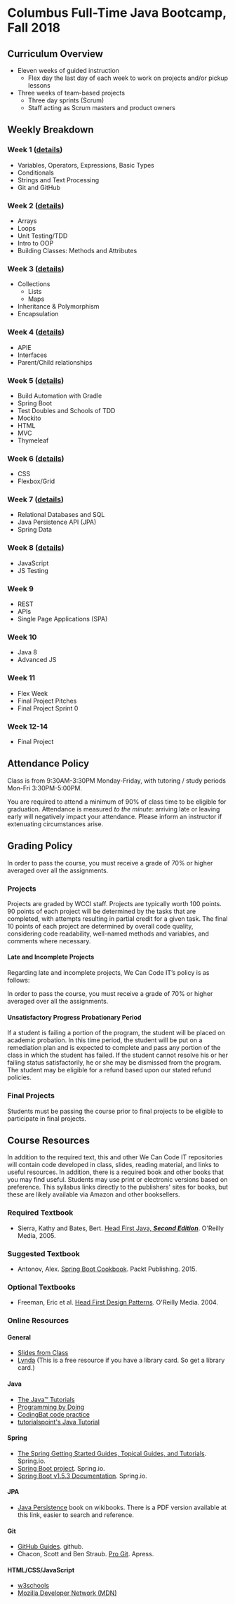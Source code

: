 # Columbus Full-Time Java Bootcamp, Fall 2018

## Curriculum Overview

-   Eleven weeks of guided instruction
    -   Flex day the last day of each week to work on projects and/or pickup lessons
-   Three weeks of team-based projects
    -   Three day sprints (Scrum)
    -   Staff acting as Scrum masters and product owners

## Weekly Breakdown

### Week 1 ([details](week-01.md))

-   Variables, Operators, Expressions, Basic Types
-   Conditionals
-   Strings and Text Processing
-   Git and GitHub

### Week 2 ([details](week-02.md))

-   Arrays
-   Loops
-   Unit Testing/TDD
-   Intro to OOP
-   Building Classes: Methods and Attributes

### Week 3 ([details](week-03.md))

-   Collections
    -   Lists
    -   Maps
-   Inheritance & Polymorphism
-   Encapsulation

### Week 4 ([details](week-04.md))

-   APIE
-   Interfaces
-   Parent/Child relationships

### Week 5 ([details](week-05.md))

-   Build Automation with Gradle
-   Spring Boot
-   Test Doubles and Schools of TDD
-   Mockito
-   HTML
-   MVC
-   Thymeleaf

### Week 6 ([details](week-06.md))

-   CSS
-   Flexbox/Grid

### Week 7 ([details](week-07.md))

-   Relational Databases and SQL
-   Java Persistence API (JPA)
-   Spring Data

### Week 8 ([details](week-08.md))

-   JavaScript
-   JS Testing

### Week 9

-   REST
-   APIs
-   Single Page Applications (SPA)

### Week 10

-   Java 8
-   Advanced JS

### Week 11

-   Flex Week
-   Final Project Pitches
-   Final Project Sprint 0

### Week 12-14

-   Final Project

## Attendance Policy

Class is from 9:30AM-3:30PM Monday-Friday, with tutoring / study periods Mon-Fri 3:30PM-5:00PM.

You are required to attend a minimum of 90% of class time to be eligible for graduation. Attendance is measured _to the minute_: arriving late or leaving early will negatively impact your attendance. Please inform an instructor if extenuating circumstances arise.

## Grading Policy

In order to pass the course, you must receive a grade of 70% or higher averaged over all the assignments.

### Projects

Projects are graded by WCCI staff. Projects are typically worth 100 points. 90 points of each project will be determined by the tasks that are completed, with attempts resulting in partial credit for a given task. The final 10 points of each project are determined by overall code quality, considering code readability, well-named methods and variables, and comments where necessary.

#### Late and Incomplete Projects

Regarding late and incomplete projects, We Can Code IT’s policy is as follows:

In order to pass the course, you must receive a grade of 70% or higher averaged over all the assignments.

#### Unsatisfactory Progress Probationary Period

If a student is failing a portion of the program, the student will be placed on academic probation. In this time period, the student will be put on a remediation plan and is expected to complete and pass any portion of the class in which the student has failed. If the student cannot resolve his or her failing status satisfactorily, he or she may be dismissed from the program. The student may be eligible for a refund based upon our stated refund policies.

### Final Projects

Students must be passing the course prior to final projects to be eligible to participate in final projects.

## Course Resources

In addition to the required text, this and other We Can Code IT repositories will contain code developed in class, slides, reading material, and links to useful resources. In addition, there is a required book and other books that you may find useful. Students may use print or electronic versions based on preference. This syllabus links directly to the publishers' sites for books, but these are likely available via Amazon and other booksellers.

### Required Textbook

-   Sierra, Kathy and Bates, Bert. [Head First Java, **_Second Edition_**](http://www.headfirstlabs.com/books/hfjava/). O'Reilly Media, 2005.

### Suggested Textbook

-   Antonov, Alex. [Spring Boot Cookbook](https://www.packtpub.com/application-development/spring-boot-cookbook). Packt Publishing. 2015.

### Optional Textbooks

-   Freeman, Eric et al. [Head First Design Patterns](http://www.headfirstlabs.com/books/hfdp/). O'Reilly Media. 2004.

### Online Resources

#### General

-   [Slides from Class](./slides.md)
-   [Lynda](https://www.lynda.com/) (This is a free resource if you have a library card. So get a library card.)

#### Java

-   [The Java™ Tutorials](https://docs.oracle.com/javase/tutorial/)
-   [Programming by Doing](https://programmingbydoing.com/)
-   [CodingBat code practice](http://codingbat.com/java)
-   [tutorialspoint's Java Tutorial](https://www.tutorialspoint.com/java/)

#### Spring

-   [The Spring Getting Started Guides, Topical Guides, and Tutorials](https://spring.io/guides). Spring.io.
-   [Spring Boot project](https://projects.spring.io/spring-boot/). Spring.io.
-   [Spring Boot v1.5.3 Documentation](http://docs.spring.io/spring-boot/docs/1.5.3.RELEASE/reference/htmlsingle/). Spring.io.

#### JPA

-   [Java Persistence](https://en.wikibooks.org/wiki/Java_Persistence) book on wikibooks. There is a PDF version available at this link, easier to search and reference.

#### Git

-   [GitHub Guides](https://guides.github.com/). github.
-   Chacon, Scott and Ben Straub. [Pro Git](https://git-scm.com/book/en/v2). Apress.

#### HTML/CSS/JavaScript

-   [w3schools](https://w3schools.com)
-   [Mozilla Developer Network (MDN)](https://developer.mozilla.org)
